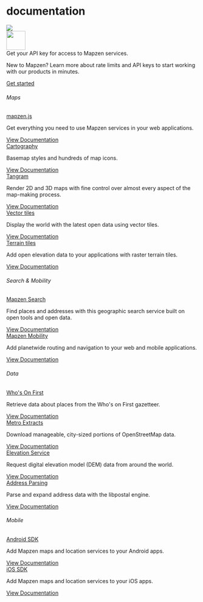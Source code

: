 <div class="container" id="content">
	<div class="row headroom-large footroom-large">
		<div class="col-xs-12 text-center">
			<h1 class="red-text">
				documentation
			</h1>
		</div>
	</div>
	<div class="row">
		<div class="col-xs-12 text-center headroom-extra-large footroom-large">
			<img class="red-compass" src="https://mapzen.com/common/styleguide/images/divider/compass-red.png">
		</div>
	</div>
	<div class="cta-container footroom-large">
		<div class="cta-text">
			<div class="hidden-xs col-sm-2">
				<img width="50px" src="https://mapzen.com/common/styleguide/images/key.svg">
			</div>
			<div class="col-xs-12 col-sm-10">
				Get your API key for access to Mapzen services.
				<p class="cta-paragraph">
					New to Mapzen? Learn more about rate limits and API keys to start working with our products in minutes.
				</p>
			</div>
		</div>
		<div class="cta-btn">
			<a href="overview" class="btn btn-mapzen">Get started</a>
		</div>
	</div>
	<div class="row">
		<div class="col-xs-12 footroom-large">
			<h6 class="category-title">
				Maps
			</h6>
			<div class="category-info-container first">
				<div class="category-info">
					<a class="docs-title" href="mapzen-js/">mapzen.js</a>
					<p class="excerpt">
						Get everything you need to use Mapzen services in your web applications.
					</p>
				</div>
				<div class="read-more">
					<a class="btn btn-default btn-transparent" href="mapzen-js/"> View Documentation </a>
				</div>
			</div>
			<div class="category-info-container">
				<div class="category-info">
					<a class="docs-title" href="cartography/">Cartography</a>
					<p class="excerpt">
						Basemap styles and hundreds of map icons.
					</p>
				</div>
				<div class="read-more">
					<a class="btn btn-default btn-transparent" href="cartography/"> View Documentation </a>
				</div>
			</div>
			<div class="category-info-container">
				<div class="category-info">
					<a class="docs-title" href="tangram/">Tangram</a>
					<p class="excerpt">
						Render 2D and 3D maps with fine control over almost every aspect of the map-making process.
					</p>
				</div>
				<div class="read-more">
					<a class="btn btn-default btn-transparent" href="tangram/"> View Documentation </a>
				</div>
			</div>
			<div class="category-info-container">
				<div class="category-info">
					<a class="docs-title" href="vector-tiles/">Vector tiles</a>
					<p class="excerpt">
						Display the world with the latest open data using vector tiles.
					</p>
				</div>
				<div class="read-more">
					<a class="btn btn-default btn-transparent" href="vector-tiles/"> View Documentation </a>
				</div>
			</div>
			<div class="category-info-container">
				<div class="category-info">
					<a class="docs-title" href="terrain-tiles/">Terrain tiles</a>
					<p class="excerpt">
						Add open elevation data to your applications with raster terrain tiles.
					</p>
				</div>
				<div class="read-more">
					<a class="btn btn-default btn-transparent" href="terrain-tiles/"> View Documentation </a>
				</div>
			</div>
		</div>
		<div class="col-xs-12 footroom-large">
			<h6 class="category-title">
				Search & Mobility
			</h6>
			<div class="category-info-container first">
				<div class="category-info">
					<a class="docs-title" href="search/">Mapzen Search</a>
					<p class="excerpt">
						Find places and addresses with this geographic search service built on open tools and open data.
					</p>
				</div>
				<div class="read-more">
					<a class="btn btn-default btn-transparent" href="search/"> View Documentation </a>
				</div>
			</div>
			<div class="category-info-container">
				<div class="category-info">
					<a class="docs-title" href="mobility/">Mapzen Mobility</a>
					<p class="excerpt">
						Add planetwide routing and navigation to your web and mobile applications.
					</p>
				</div>
				<div class="read-more">
					<a class="btn btn-default btn-transparent" href="mobility/"> View Documentation </a>
				</div>
			</div>
		</div>
		<div class="col-xs-12 footroom-large">
			<h6 class="category-title">
				Data
			</h6>
			<div class="category-info-container first">
				<div class="category-info">
					<a class="docs-title" href="wof/">Who's On First</a>
					<p class="excerpt">
						Retrieve data about places from the Who's on First gazetteer.
					</p>
				</div>
				<div class="read-more">
					<a class="btn btn-default btn-transparent" href="wof/"> View Documentation </a>
				</div>
			</div>
			<div class="category-info-container">
				<div class="category-info">
					<a class="docs-title" href="metro-extracts/">Metro Extracts</a>
					<p class="excerpt">
						Download manageable, city-sized portions of OpenStreetMap data.
					</p>
				</div>
				<div class="read-more">
					<a class="btn btn-default btn-transparent" href="metro-extracts/"> View Documentation </a>
				</div>
			</div>
			<div class="category-info-container">
				<div class="category-info">
					<a class="docs-title" href="elevation/">Elevation Service</a>
					<p class="excerpt">
						Request digital elevation model (DEM) data from around the world.
					</p>
				</div>
				<div class="read-more">
					<a class="btn btn-default btn-transparent" href="elevation/"> View Documentation </a>
				</div>
			</div>
			<div class="category-info-container">
				<div class="category-info">
					<a class="docs-title" href="libpostal/">Address Parsing</a>
					<p class="excerpt">
						Parse and expand address data with the libpostal engine.
					</p>
				</div>
				<div class="read-more">
					<a class="btn btn-default btn-transparent" href="libpostal/"> View Documentation </a>
				</div>
			</div>
		</div>
		<div class="col-xs-12 footroom-large">
			<h6 class="category-title">
				Mobile
			</h6>
			<div class="category-info-container first">
				<div class="category-info">
					<a class="docs-title" href="android/">Android SDK</a>
					<p class="excerpt">
						Add Mapzen maps and location services to your Android apps.
					</p>
				</div>
				<div class="read-more">
					<a class="btn btn-default btn-transparent" href="android/"> View Documentation </a>
				</div>
			</div>
				<div class="category-info-container">
					<div class="category-info">
						<a class="docs-title" href="ios/">iOS SDK</a>
						<p class="excerpt">
							Add Mapzen maps and location services to your iOS apps.
						</p>
					</div>
					<div class="read-more">
						<a class="btn btn-default btn-transparent" href="ios/"> View Documentation </a>
					</div>
				</div>
			</div>
		</div>
	</div>
</div>
